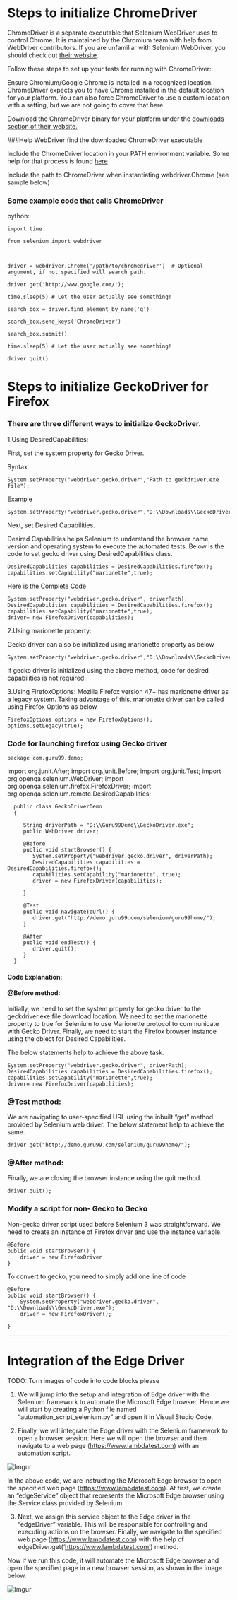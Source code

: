 # Steps to initialize ChromeDriver

ChromeDriver is a separate executable that Selenium WebDriver uses to control Chrome. 
It is maintained by the Chromium team with help from WebDriver contributors. 
If you are unfamiliar with Selenium WebDriver, you should check out [their website](https://chromedriver.chromium.org/).

Follow these steps to set up your tests for running with ChromeDriver:

Ensure Chromium/Google Chrome is installed in a recognized location.
ChromeDriver expects you to have Chrome installed in the default location for your platform.
You can also force ChromeDriver to use a custom location with a setting, but we are not going to cover that here.

Download the ChromeDriver binary for your platform under the [downloads section of their website.](https://chromedriver.chromium.org/downloads/version-selection)

###Help WebDriver find the downloaded ChromeDriver executable

Include the ChromeDriver location in your PATH environment variable. Some help for that process is found [here](https://learn.microsoft.com/en-us/previous-versions/office/developer/sharepoint-2010/ee537574(v=office.14))

Include the path to ChromeDriver when instantiating webdriver.Chrome (see sample below)

### Some example code that calls ChromeDriver

python:

    import time

    from selenium import webdriver



    driver = webdriver.Chrome('/path/to/chromedriver')  # Optional argument, if not specified will search path.

    driver.get('http://www.google.com/');

    time.sleep(5) # Let the user actually see something!

    search_box = driver.find_element_by_name('q')

    search_box.send_keys('ChromeDriver')

    search_box.submit()

    time.sleep(5) # Let the user actually see something!

    driver.quit()


# Steps to initialize GeckoDriver for Firefox

### There are three different ways to initialize GeckoDriver.

1.Using DesiredCapabilities:

First, set the system property for Gecko Driver.

Syntax

    System.setProperty("webdriver.gecko.driver","Path to geckdriver.exe file");

Example

    System.setProperty("webdriver.gecko.driver","D:\\Downloads\\GeckoDriver.exe");

Next, set Desired Capabilities.

Desired Capabilities helps Selenium to understand the browser name, version and operating system to execute the automated tests.
Below is the code to set gecko driver using DesiredCapabilities class.

    DesiredCapabilities capabilities = DesiredCapabilities.firefox();
    capabilities.setCapability("marionette",true);

Here is the Complete Code

    System.setProperty("webdriver.gecko.driver", driverPath);
    DesiredCapabilities capabilities = DesiredCapabilities.firefox();
    capabilities.setCapability("marionette",true);
    driver= new FirefoxDriver(capabilities);


2.Using marionette property:

Gecko driver can also be initialized using marionette property as below

    System.setProperty("webdriver.gecko.driver","D:\\Downloads\\GeckoDriver.exe");

If gecko driver is initialized using the above method, code for desired capabilities is not required.

3.Using FirefoxOptions:
Mozilla Firefox version 47+ has marionette driver as a legacy system. Taking advantage of this, 
marionette driver can be called using Firefox Options as below

    FirefoxOptions options = new FirefoxOptions();
    options.setLegacy(true);

### Code for launching firefox using Gecko driver
    
    package com.guru99.demo;

import org.junit.After;
import org.junit.Before;
import org.junit.Test;
import org.openqa.selenium.WebDriver;
import org.openqa.selenium.firefox.FirefoxDriver;
import org.openqa.selenium.remote.DesiredCapabilities;

      public class GeckoDriverDemo 
      {

         String driverPath = "D:\\Guru99Demo\\GeckoDriver.exe";
         public WebDriver driver;

         @Before
         public void startBrowser() {
            System.setProperty("webdriver.gecko.driver", driverPath);
            DesiredCapabilities capabilities = DesiredCapabilities.firefox();
            capabilities.setCapability("marionette", true);
            driver = new FirefoxDriver(capabilities);

         }

         @Test
         public void navigateToUrl() {
            driver.get("http://demo.guru99.com/selenium/guru99home/");
         }

         @After
         public void endTest() {
            driver.quit();
         }
      }

#### Code Explanation:

#### @Before method:

Initially, we need to set the system property for gecko driver to the geckdriver.exe file download location. We need to set the marionette property to true for Selenium to use Marionette protocol to communicate with Gecko Driver. Finally, 
we need to start the Firefox browser instance using the object for Desired Capabilities.

The below statements help to achieve the above task.

    System.setProperty("webdriver.gecko.driver", driverPath);
    DesiredCapabilities capabilities = DesiredCapabilities.firefox();
    capabilities.setCapability("marionette",true);
    driver= new FirefoxDriver(capabilities);

### @Test method:

We are navigating to user-specified URL using the inbuilt “get” method provided by Selenium web driver. The below statement help to achieve the same.

    driver.get("http://demo.guru99.com/selenium/guru99home/"); 

### @After method:

Finally, we are closing the browser instance using the quit method.

    driver.quit();

### Modify a script for non- Gecko to Gecko

Non-gecko driver script used before Selenium 3 was straightforward. We need to create an instance of Firefox driver and use the instance variable.

    @Before
    public void startBrowser() {
        driver = new FirefoxDriver
    }

To convert to gecko, you need to simply add one line of code

    @Before
    public void startBrowser() {
        System.setProperty("webdriver.gecko.driver", "D:\\Downloads\\GeckoDriver.exe");
        driver = new FirefoxDriver();

    }


---

# Integration of the Edge Driver

TODO: Turn images of code into code blocks please

1. We will jump into the setup and integration of Edge driver with the Selenium framework to automate the Microsoft Edge browser. 
Hence we will start by creating a Python file named “automation_script_selenium.py” and open it in Visual Studio Code.

2. Finally, we will integrate the Edge driver with the Selenium framework to open a browser session. 
Here we will open the browser and then navigate to a web page (https://www.lambdatest.com) with an automation script.

![Imgur](https://i.imgur.com/4qXLnUT.png)

In the above code, we are instructing the Microsoft Edge browser to open the specified web page (https://www.lambdatest.com). 
At first, we create an “edgeService” object that represents the Microsoft Edge browser using the Service class provided by Selenium.

3. Next, we assign this service object to the Edge driver in the “edgeDriver” variable. This will be responsible for controlling and executing actions on the browser. 
Finally, we navigate to the specified web page (https://www.lambdatest.com) with the help of edgeDriver.get(‘https://www.lambdatest.com’) method.

Now if we run this code, it will automate the Microsoft Edge browser and open the specified page in a new browser session, as shown in the image below.

![Imgur](https://i.imgur.com/r4koR4f.png)
